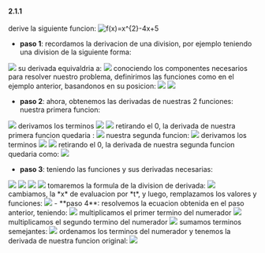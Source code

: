#### 2.1.1
  derive la siguiente funcion:
  <img src="https://latex.codecogs.com/svg.image?g(t)=\frac{t-2}{t^{2}+1}" title="f(x)=x^{2}-4x+5" />

  - **paso 1**:
  recordamos la derivacion de una division, por ejemplo teniendo una division de la siguiente forma:
  <img src="https://latex.codecogs.com/svg.image?g(x)=\frac{f(x)}{h(x)}" />
  su derivada equivaldria a:
  <img src="https://latex.codecogs.com/svg.image?g'(x)=\frac{f'(x)*h(x)-h'(x)*f(x)}{[h(x)]^{2}}" />
  conociendo los componentes necesarios para resolver nuestro problema, definirimos las funciones como en el ejemplo anterior, basandonos en su posicion:
  <img src="https://latex.codecogs.com/svg.image?f(t)=t-2" />
  <img src="https://latex.codecogs.com/svg.image?h(t)=t^{2}+1" />

  - **paso 2**:
  ahora, obtenemos las derivadas de nuestras 2 funciones:
  nuestra primera funcion:
  <img src="https://latex.codecogs.com/svg.image?f(t)=t-2" />
  derivamos los terminos
  <img src="https://latex.codecogs.com/svg.image?t'=1" />
  <img src="https://latex.codecogs.com/svg.image?-2'=0" />
  retirando el 0, la derivada de nuestra primera funcion quedaria :
  <img src="https://latex.codecogs.com/svg.image?f'(t)=1" />
  nuestra segunda funcion:
  <img src="https://latex.codecogs.com/svg.image?h(t)=t^{2}+1" />
  derivamos los terminos
  <img src="https://latex.codecogs.com/svg.image?{t^{2}}'=2t" />
  <img src="https://latex.codecogs.com/svg.image?1'=0" />
  retirando el 0, la derivada de nuestra segunda funcion quedaria como:
  <img src="https://latex.codecogs.com/svg.image?h'(t)=2t" />

  - **paso 3**:
  teniendo las funciones y sus derivadas necesarias:
  <img src="https://latex.codecogs.com/svg.image?f(t)=t-2" />
  <img src="https://latex.codecogs.com/svg.image?f'(t)=1" />
  <img src="https://latex.codecogs.com/svg.image?h(t)=t^{2}+1" />
  <img src="https://latex.codecogs.com/svg.image?h'(t)=2t" />
  tomaremos la formula de la division de derivada:
  <img src="https://latex.codecogs.com/svg.image?g'(x)=\frac{f'(x)*h(x)-h'(x)*f(x)}{[h(x)]^{2}}" />
  cambiamos, la *x* de evaluacion por *t*, y luego, remplazamos los valores y funciones:
  <img src="https://latex.codecogs.com/svg.image?g'(x)=\frac{1*(t^{2}+1)-2t*(t-2)}{[t^{2}+1]^{2}}" />
  - **paso 4**:
  resolvemos la ecuacion obtenida en el paso anterior, teniendo:
  <img src="https://latex.codecogs.com/svg.image?g'(x)=\frac{1*(t^{2}+1)-2t*(t-2)}{[t^{2}+1]^{2}}" />
  multiplicamos el primer termino del numerador
  <img src="https://latex.codecogs.com/svg.image?g'(x)=\frac{(t^{2}+1)-2t*(t-2)}{[t^{2}+1]^{2}}" />
  multiplicamos el segundo termino del numerador
  <img src="https://latex.codecogs.com/svg.image?g'(x)=\frac{t^{2}+1-2t^{2}+4t}{[t^{2}+1]^{2}}" />
  sumamos terminos semejantes:
  <img src="https://latex.codecogs.com/svg.image?g'(x)=\frac{-t^{2}+1+4t}{[t^{2}+1]^{2}}" />
  ordenamos los terminos del numerador y tenemos la derivada de nuestra funcion original:
  <img src="https://latex.codecogs.com/svg.image?g'(x)=\frac{-t^{2}+4t+1}{[t^{2}+1]^{2}}" />
